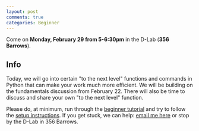 ```yaml
---
layout: post
comments: true
categories: Beginner
---
```


Come on **Monday, February 29 from 5-6:30pm** in the D-Lab (**356 Barrows**).

## Info
Today, we will go into certain &#34;to the next level&#34; functions and commands in Python that can make your work much more efficient. We will be building on the fundamentals discussion from February 22. There will also be time to discuss and share your own &#34;to the next level&#34; function.

Please do, at minimum, run through the [beginner tutorial](http://try-python.appspot.com) and try to follow the [setup instructions](http://python.berkeley.edu/learn/#set-up-your-computer). If you get stuck, we can help: [email me here](mailto:marwahaha@berkeley.edu) or stop by the D-Lab in 356 Barrows.


